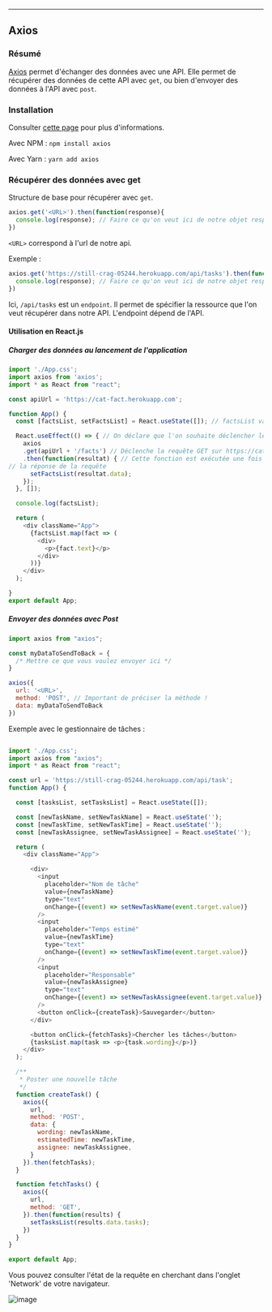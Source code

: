 --- 

## Axios

### Résumé

[Axios](https://github.com/axios/axios) permet d'échanger des données avec une API. Elle permet de récupérer des données de cette API avec 
`get`, ou bien d'envoyer des données à l'API avec `post`. 

### Installation 

Consulter [cette page](https://www.npmjs.com/package/axios) pour plus d'informations.

Avec NPM : 
`npm install axios`

Avec Yarn :
`yarn add axios`

### Récupérer des données avec get

Structure de base pour récupérer avec `get`. 

```js
axios.get('<URL>').then(function(response){
  console.log(response); // Faire ce qu'on veut ici de notre objet response. 
})
```

`<URL>` correspond à l'url de notre api. 

Exemple : 

```js
axios.get('https://still-crag-05244.herokuapp.com/api/tasks').then(function(response){
  console.log(response); // Faire ce qu'on veut ici de notre objet response. 
})
```

Ici, `/api/tasks` est un `endpoint`. Il permet de spécifier la ressource que l'on veut récupérer dans notre API.
L'endpoint dépend de l'API.


#### Utilisation en React.js

##### Charger des données au lancement de l'application
```js
import './App.css';
import axios from 'axios';
import * as React from "react";

const apiUrl = 'https://cat-fact.herokuapp.com';

function App() {
  const [factsList, setFactsList] = React.useState([]); // factsList va contenir notre lite d'informations. 

  React.useEffect(() => { // On déclare que l'on souhaite déclencher le chargement au lancement de l'application 
    axios
    .get(apiUrl + '/facts') // Déclenche la requête GET sur https://cat-fact.herokuapp.com/facts
    .then(function(resultat) { // Cette fonction est exécutée une fois que la requête est achevée. Resultat contient 
// la réponse de la requête 
      setFactsList(resultat.data);
    });
  }, []);

  console.log(factsList);

  return (
    <div className="App">
      {factsList.map(fact => (
        <div>
          <p>{fact.text}</p>
        </div>
      ))}
    </div>
  );

}
export default App;

```


##### Envoyer des données avec Post 

```js
import axios from "axios";

const myDataToSendToBack = {
  /* Mettre ce que vous voulez envoyer ici */
}

axios({
  url: '<URL>',
  method: 'POST', // Important de préciser la méthode !
  data: myDataToSendToBack
})
```

Exemple avec le gestionnaire de tâches : 

```js

import './App.css';
import axios from "axios";
import * as React from "react";

const url = 'https://still-crag-05244.herokuapp.com/api/task';
function App() {

  const [tasksList, setTasksList] = React.useState([]);

  const [newTaskName, setNewTaskName] = React.useState('');
  const [newTaskTime, setNewTaskTime] = React.useState('');
  const [newTaskAssignee, setNewTaskAssignee] = React.useState('');

  return (
    <div className="App">

      <div>
        <input
          placeholder="Nom de tâche"
          value={newTaskName}
          type="text"
          onChange={(event) => setNewTaskName(event.target.value)}
        />
        <input
          placeholder="Temps estimé"
          value={newTaskTime}
          type="text"
          onChange={(event) => setNewTaskTime(event.target.value)}
        />
        <input
          placeholder="Responsable"
          value={newTaskAssignee}
          type="text"
          onChange={(event) => setNewTaskAssignee(event.target.value)}
        />
        <button onClick={createTask}>Sauvegarder</button>
      </div>

      <button onClick={fetchTasks}>Chercher les tâches</button>
      {tasksList.map(task => <p>{task.wording}</p>)}
    </div>
  );

  /**
   * Poster une nouvelle tâche
   */
  function createTask() {
    axios({
      url,
      method: 'POST',
      data: {
        wording: newTaskName,
        estimatedTime: newTaskTime,
        assignee: newTaskAssignee,
      }
    }).then(fetchTasks);
  }

  function fetchTasks() {
    axios({
      url,
      method: 'GET',
    }).then(function(results) {
      setTasksList(results.data.tasks);
    })
  }
}

export default App;

```

Vous pouvez consulter l'état de la requête en cherchant dans l'onglet 'Network' de votre navigateur. 

![image](https://user-images.githubusercontent.com/16031936/106894487-55f0e680-66ef-11eb-8570-1db9c48ca1b6.png)

